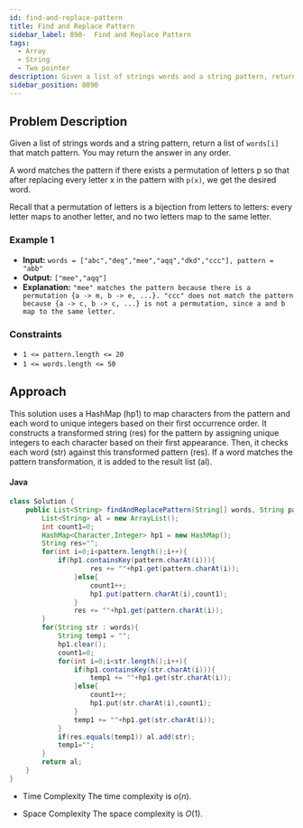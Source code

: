 ```yaml
---
id: find-and-replace-pattern
title: Find and Replace Pattern
sidebar_label: 890-  Find and Replace Pattern
tags:
  - Array
  - String
  - Two pointer
description: Given a list of strings words and a string pattern, return words that match pattern where each unique character in pattern maps uniquely to characters in the word.
sidebar_position: 0890
---
```


## Problem Description

Given a list of strings words and a string pattern, return a list of `words[i]` that match pattern. You may return the answer in any order.

A word matches the pattern if there exists a permutation of letters p so that after replacing every letter x in the pattern with `p(x)`, we get the desired word.

Recall that a permutation of letters is a bijection from letters to letters: every letter maps to another letter, and no two letters map to the same letter.

### Example 1

- **Input:** `words = ["abc","deq","mee","aqq","dkd","ccc"], pattern = "abb"`
- **Output:** `["mee","aqq"]`
- **Explanation:** `"mee" matches the pattern because there is a permutation {a -> m, b -> e, ...}.
"ccc" does not match the pattern because {a -> c, b -> c, ...} is not a permutation, since a and b map to the same letter.`

### Constraints

- `1 <= pattern.length <= 20`
- `1 <= words.length <= 50`

## Approach

This solution uses a HashMap (hp1) to map characters from the pattern and each word to unique integers based on their first occurrence order. It constructs a transformed string (res) for the pattern by assigning unique integers to each character based on their first appearance. Then, it checks each word (str) against this transformed pattern (res). If a word matches the pattern transformation, it is added to the result list (al).

#### Java

```Java
class Solution {
    public List<String> findAndReplacePattern(String[] words, String pattern) {
        List<String> al = new ArrayList();
        int count1=0;
        HashMap<Character,Integer> hp1 = new HashMap();
        String res="";
        for(int i=0;i<pattern.length();i++){
            if(hp1.containsKey(pattern.charAt(i))){
                    res += ""+hp1.get(pattern.charAt(i));
                }else{
                    count1++;
                    hp1.put(pattern.charAt(i),count1);
                }
                res += ""+hp1.get(pattern.charAt(i));
        }
        for(String str : words){
            String temp1 = "";
            hp1.clear();
            count1=0;
            for(int i=0;i<str.length();i++){
                if(hp1.containsKey(str.charAt(i))){
                    temp1 += ""+hp1.get(str.charAt(i));
                }else{
                    count1++;
                    hp1.put(str.charAt(i),count1);
                }
                temp1 += ""+hp1.get(str.charAt(i));
            }
            if(res.equals(temp1)) al.add(str);
            temp1="";
        }
        return al;
    }
}
```

- Time Complexity
  The time complexity is $o(n)$.

- Space Complexity
  The space complexity is $O(1)$.
